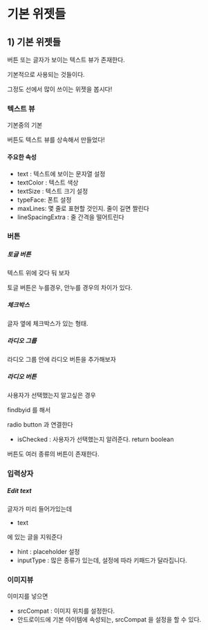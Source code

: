 # 기본 위젯들



## 1) 기본 위젯들

버튼 또는 글자가 보이는 텍스트 뷰가 존재한다. 

기본적으로 사용되는 것들이다. 

그정도 선에서 많이 쓰이는 위젯을 봅시다!



### 텍스트 뷰

기본중의 기본

버튼도 텍스트 뷰를 상속해서 만들었다!

#### 주요한 속성

- text : 텍스트에 보이는 문자열 설정
- textColor : 텍스트 색상
- textSize : 텍스트 크기 설정
- typeFace: 폰트 설정
- maxLines: 몇 줄로 표현할 것인지. 줄이 길면 짤린다
- lineSpacingExtra : 줄 간격을 떨어트린다

### 버튼

##### 토글 버튼

텍스트 위에 갖다 둬 보자

토글 버튼은 누를경우, 안누를 경우의 차이가 있다. 

##### 체크박스

글자 옆에 체크박스가 있는 형태. 

##### 라디오 그룹

라디오 그룹 안에 라디오 버튼을 추가해보자

##### 라디오 버튼

사용자가 선택했는지 알고싶은 경우

findbyid 를 해서 

radio button 과 연결한다

- isChecked : 사용자가 선택했는지 알려준다. return boolean



버튼도 여러 종류의 버튼이 존재한다. 



### 입력상자

##### Edit text

글자가 미리 들어가있는데

- text

에 있는 글을 지워준다

- hint : placeholder 설정 
- inputType : 많은 종류가 있는데, 설정에 따라 키패드가 달라집니다. 

### 이미지뷰

이미지를 넣으면 

- srcCompat : 이미지 위치를 설정한다. 
- 안드로이드에 기본 아이템에 속성되는, srcCompat 을 설정을 할 수 있다. 

